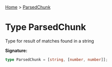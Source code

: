 [Home](../index.md) &gt; [ParsedChunk](./parsedchunk.md)

# Type ParsedChunk

Type for result of matches found in a string

<b>Signature:</b>

```typescript
type ParsedChunk = [string, [number, number]];
```
